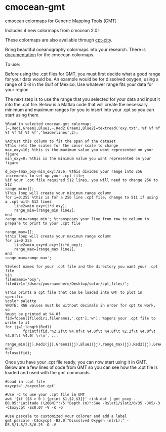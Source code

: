 # cmocean-gmt
cmocean colormaps for Generic Mapping Tools (GMT)

Includes 4 new colormaps from cmocean 2.0!

These colormaps are also available through [cpt-city](http://soliton.vm.bytemark.co.uk/pub/cpt-city/cmocean/index.html).

Bring beautiful oceanography colormaps into your research. There is [documentation](http://matplotlib.org/cmocean/) for the cmocean colormaps.

To use:

Before using the .cpt files for GMT, you must first decide what a good range for your data would be. An example would be for dissolved oxygen, using a range of 0-8 in the Gulf of Mexico. Use whatever range fits your data for your region.

The next step is to use the range that you selected for your data and input it into the .cpt file. Below is a Matlab code that will create the necessary minimum and maximum ranges for you to insert into your .cpt so you can start using them.

```
%Read in selected cmocean-gmt colormap;
[~,Red1,Green1,Blue1,~,Red2,Green2,Blue2]=textread('oxy.txt','%f %f %f %f %f %f %f %f','headerlines',2);

%Adjust this column to fit the span of the dataset
%This sets the scales for the color scale to change
max_oxy=10; %this is the maximum value you want represented on your figure
min_oxy=0; %this is the minimum value you want represented on your figure

d_oxy=(max_oxy-min_oxy)/256; %this divides your range into 256 increments to set up your .cpt file;
%if your .cpt file required 512 lines, you will need to change 256 to 512
range_min=[];
%This loop will create your minimum range column
for i=0:255 %this is for a 256 line .cpt file; change to 511 if using a .cpt with 512 lines
    line2=min_oxy+(i*d_oxy);
    range_min=[range_min line2];
end
range_min=range_min'; %transposes your line from row to column to prepare to print to your .cpt file

range_max=[];
%this loop will create your maximum range column
for ii=0:255
    line2=min_oxy+d_oxy+(ii*d_oxy);
    range_max=[range_max line2];
end
range_max=range_max';

%Select names for your .cpt file and the directory you want your .cpt file
%in
filename1='oxy';
filedir1='/Users/yournamehere/Desktop/color/cpt_files/';

%This prints a cpt file that can be loaded into GMT to plot in specific
%color palette
%NOTE: RGB values must be without decimals in order for cpt to work, so
%must be printed at %4.0f
fid=fopen([filedir1,filename1,'.cpt'],'w'); %opens your .cpt file to write to it
for jj=1:length(Red1)
        fprintf(fid,'%2.2f\t %4.0f\t %4.0f\t %4.0f\t %2.2f\t %4.0f\t %4.0f\t %4.0f \r\n', ...
            range_min(jj),Red1(jj),Green1(jj),Blue1(jj),range_max(jj),Red2(jj),Green2(jj),Blue2(jj));
end
fclose(fid); 
```

Once you have your .cpt file ready, you can now start using it in GMT. Below are a few lines of code from GMT so you can see how the .cpt file is loaded and used with the gmt commands.

```
#Load in .cpt file
oxycpt='./oxycolor.cpt'

#Use -C to use your .cpt file in GMT
awk '{if ($3 > 0 ) {print $1,$2,$3}}' rink.dat | gmt psxy -B0.05:"Latitude (\260N)":/5:"Depth (m)":SWe -R$lat1/$lat2/0/35 -JX5/-3 -C$oxycpt -Sc0.07 -V -K -O

#Use psscale to customized your colorer and add a label
gmt psscale -C$oxycpt -B2.0:"Dissolved Oxygen (ml/L):” -D5.5/1.5/2.5/0.25 -O -V
```
